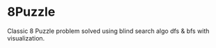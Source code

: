 # 8Puzzle
Classic 8 Puzzle problem solved using blind search algo dfs &amp; bfs with visualization.
